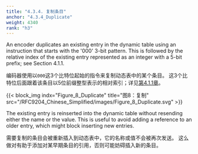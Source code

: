 ```yaml
---
title: "4.3.4. 复制条目"
anchor: "4.3.4_Duplicate"
weight: 4340
rank: "h3"
---
```


An encoder duplicates an existing entry in the dynamic table using an instruction that starts with the '000' 3-bit pattern. This is followed by the relative index of the existing entry represented as an integer with a 5-bit prefix; see Section 4.1.1.

编码器使用以`000`这3个比特位起始的指令来复制动态表中的某个条目。
这3个比特位后面跟着该条目以5位前缀整型表示的相对索引；详见[第4.1.1章](#4.1.1_Prefixed_Integers)。

{{< block_img
indx="Figure_8_Duplicate"
title="图8：复制"
src="/RFC9204_Chinese_Simplified/images/Figure_8_Duplicate.svg" >}}

The existing entry is reinserted into the dynamic table without resending either the name or the value. This is useful to avoid adding a reference to an older entry, which might block inserting new entries.

需要复制的条目会被重新插入到动态表中，它的名称或值不会被再次发送。
这么做对有助于添加对某早期条目的引用，否则可能妨碍插入新的条目。
